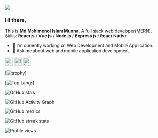 ![](https://media-exp1.licdn.com/dms/image/C5616AQGDVVMzf-ZI1w/profile-displaybackgroundimage-shrink_200_800/0/1626155121623?e=1635984000&v=beta&t=vMNLVxZo4mmMaTWCu38iLO1nUoRERVB7NRM7CZEQ3UM)
### Hi there,
This is <b>Md Mohimenol Islam Munna</b>. A full stack web developer(MERN).</br>
Skills: <b>React js</b> /<b> Vue js</b> /<b> Node js</b> /<b> Express js</b> /<b> React Native</b>

- 🔭 I’m currently working on Web Development and Mobile Application.  
- 💬 Ask me about web and mobile application development. 

[<img src='https://cdn.jsdelivr.net/npm/simple-icons@3.0.1/icons/github.svg' alt='github' height='25'>](https://github.com/Mohimenol-Islam-Munna)  [<img src='https://cdn.jsdelivr.net/npm/simple-icons@3.0.1/icons/linkedin.svg' alt='linkedin' height='25'>](https://www.linkedin.com/in/mohimenol-munna-a54167132/)  [<img src='https://cdn.jsdelivr.net/npm/simple-icons@3.0.1/icons/facebook.svg' alt='facebook' height='25'>](https://www.facebook.com/mohimenol.munna)  

[![trophy](https://github-profile-trophy.vercel.app/?username=Mohimenol-Islam-Munna)]

[![Top Langs](https://github-readme-stats.vercel.app/api/top-langs/?username=Mohimenol-Islam-Munna)]

![GitHub stats](https://github-readme-stats.vercel.app/api?username=Mohimenol-Islam-Munna&show_icons=true&count_private=true)  

![GitHub Activity Graph](https://activity-graph.herokuapp.com/graph?username=Mohimenol-Islam-Munna)  

![GitHub metrics](https://metrics.lecoq.io/Mohimenol-Islam-Munna)  

![GitHub streak stats](https://github-readme-streak-stats.herokuapp.com/?user=Mohimenol-Islam-Munna)  

![Profile views](https://gpvc.arturio.dev/Mohimenol-Islam-Munna)  
